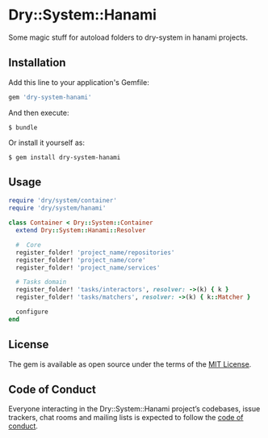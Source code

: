 # Dry::System::Hanami
Some magic stuff for autoload folders to dry-system in hanami projects.

## Installation

Add this line to your application's Gemfile:

```ruby
gem 'dry-system-hanami'
```

And then execute:

    $ bundle

Or install it yourself as:

    $ gem install dry-system-hanami

## Usage

```ruby
require 'dry/system/container'
require 'dry/system/hanami'

class Container < Dry::System::Container
  extend Dry::System::Hanami::Resolver

  #  Core
  register_folder! 'project_name/repositories'
  register_folder! 'project_name/core'
  register_folder! 'project_name/services'

  # Tasks domain
  register_folder! 'tasks/interactors', resolver: ->(k) { k }
  register_folder! 'tasks/matchers', resolver: ->(k) { k::Matcher }

  configure
end
```

## License

The gem is available as open source under the terms of the [MIT License](http://opensource.org/licenses/MIT).

## Code of Conduct

Everyone interacting in the Dry::System::Hanami project’s codebases, issue trackers, chat rooms and mailing lists is expected to follow the [code of conduct](https://github.com/davydovanton/dry-system-hanami/blob/master/CODE_OF_CONDUCT.md).
